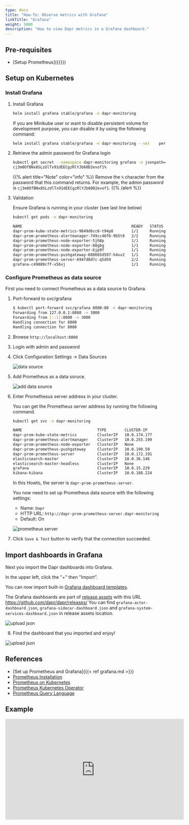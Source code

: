 ```yaml
---
type: docs
title: "How-To: Observe metrics with Grafana"
linkTitle: "Grafana"
weight: 5000
description: "How to view Dapr metrics in a Grafana dashboard."
---
```


## Pre-requisites

- [Setup Prometheus]({{<ref prometheus.md>}})

## Setup on Kubernetes

### Install Grafana

1. Install Grafana

   ```bash
   helm install grafana stable/grafana -n dapr-monitoring
   ```
   
   If you are Minikube user or want to disable persistent volume for    development purpose, you can disable it by using the following command:
   
   ```bash
   helm install grafana stable/grafana -n dapr-monitoring --set    persistence.enabled=false
   ```

2. Retrieve the admin password for Grafana login

   ```bash
   kubectl get secret --namespace dapr-monitoring grafana -o jsonpath="{.   data.admin-password}" | base64 --decode
   cj3m0OfBNx8SLzUlTx91dEECgzRlYJb60D2evof1%
   ```

   {{% alert title="Note" color="info" %}}
   Remove the `%` character from the password that this command returns. For example, the admin password is    `cj3m0OfBNx8SLzUlTx91dEECgzRlYJb60D2evof1`.
   {{% /alert %}}

3. Validation

   Ensure Grafana is running in your cluster (see last line below)
   
   ```bash
   kubectl get pods -n dapr-monitoring
   
   NAME                                                READY   STATUS       RESTARTS   AGE
   dapr-prom-kube-state-metrics-9849d6cc6-t94p8        1/1     Running      0          4m58s
   dapr-prom-prometheus-alertmanager-749cc46f6-9b5t8   2/2     Running      0          4m58s
   dapr-prom-prometheus-node-exporter-5jh8p            1/1     Running      0          4m58s
   dapr-prom-prometheus-node-exporter-88gbg            1/1     Running      0          4m58s
   dapr-prom-prometheus-node-exporter-bjp9f            1/1     Running      0          4m58s
   dapr-prom-prometheus-pushgateway-688665d597-h4xx2   1/1     Running      0          4m58s
   dapr-prom-prometheus-server-694fd8d7c-q5d59         2/2     Running      0          4m58s
   grafana-c49889cff-x56vj                             1/1     Running      0          5m10s 
   ```

### Configure Prometheus as data source
First you need to connect Prometheus as a data source to Grafana.

1. Port-forward to svc/grafana

   ```bash
   $ kubectl port-forward svc/grafana 8080:80 -n dapr-monitoring
   Forwarding from 127.0.0.1:8080 -> 3000
   Forwarding from [::1]:8080 -> 3000
   Handling connection for 8080
   Handling connection for 8080
   ```

2. Browse `http://localhost:8080`

3. Login with admin and password

4. Click Configuration Settings -> Data Sources

      ![data source](/images/grafana-datasources.png)

5. Add Prometheus as a data soruce.

      ![add data source](/images/grafana-datasources.png)

6. Enter Promethesus server address in your cluster.

      You can get the Prometheus server address by running the following command.

   ```bash
   kubectl get svc -n dapr-monitoring
   
   NAME                                 TYPE        CLUSTER-IP        EXTERNAL-IP   PORT(S)             AGE
   dapr-prom-kube-state-metrics         ClusterIP   10.0.174.177      <none>        8080/TCP            7d9h
   dapr-prom-prometheus-alertmanager    ClusterIP   10.0.255.199      <none>        80/TCP              7d9h
   dapr-prom-prometheus-node-exporter   ClusterIP   None              <none>        9100/TCP            7d9h
   dapr-prom-prometheus-pushgateway     ClusterIP   10.0.190.59       <none>        9091/TCP            7d9h
   dapr-prom-prometheus-server          ClusterIP   10.0.172.191      <none>        80/TCP              7d9h
   elasticsearch-master                 ClusterIP   10.0.36.146       <none>        9200/TCP,9300/TCP   7d10h
   elasticsearch-master-headless        ClusterIP   None              <none>        9200/TCP,9300/TCP   7d10h
   grafana                              ClusterIP   10.0.15.229       <none>        80/TCP              5d5h
   kibana-kibana                        ClusterIP   10.0.188.224      <none>        5601/TCP            7d10h
   
   ```
   
   In this Howto, the server is `dapr-prom-prometheus-server`.
   
   You now need to set up Prometheus data source with the following    settings:
   
   - Name: `Dapr`
   - HTTP URL: `http://dapr-prom-prometheus-server.dapr-monitoring`
   - Default: On
   
   ![prometheus server](/images/grafana-prometheus-dapr-server-url.png)

7. Click `Save & Test` button to verify that the connection succeeded.

## Import dashboards in Grafana
Next you import the Dapr dashboards into Grafana. 

In the upper left, click the "+" then "Import". 

You can now import built-in [Grafana dashboard templates](https://github.com/dapr/dapr/tree/master/grafana).

The Grafana dashboards are part of [release assets](https://github.com/dapr/dapr/releases) with this URL https://github.com/dapr/dapr/releases/ 
You can find `grafana-actor-dashboard.json`, `grafana-sidecar-dashboard.json` and `grafana-system-services-dashboard.json` in release assets location.

![upload json](/images/grafana-uploadjson.png)

8. Find the dashboard that you imported and enjoy!

![upload json](/images/system-service-dashboard.png)

## References

* [Set up Prometheus and Grafana]({{< ref grafana.md >}})
* [Prometheus Installation](https://github.com/helm/charts/tree/master/stable/prometheus-operator)
* [Prometheus on Kubernetes](https://github.com/coreos/kube-prometheus)
* [Prometheus Kubernetes Operator](https://github.com/helm/charts/tree/master/stable/prometheus-operator)
* [Prometheus Query Language](https://prometheus.io/docs/prometheus/latest/querying/basics/)

## Example
<iframe width="560" height="315" src="https://www.youtube.com/embed/8W-iBDNvCUM?start=2577" frameborder="0" allow="accelerometer; autoplay; clipboard-write; encrypted-media; gyroscope; picture-in-picture" allowfullscreen></iframe>